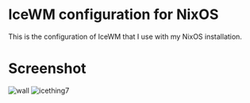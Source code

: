 # IceWM configuration for NixOS
This is the configuration of IceWM that I use with my NixOS installation.

# Screenshot
![wall](https://user-images.githubusercontent.com/78366282/143719240-509223d9-c72f-419f-ab19-df58c2327c54.png)
![icething7](https://user-images.githubusercontent.com/78366282/143719249-993499de-6873-45c3-936a-9f987095f31d.png)
